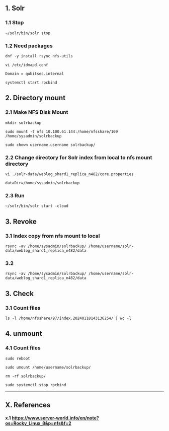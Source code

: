 ## 1. Solr

### 1.1 Stop

    ~/solr/bin/solr stop

### 1.2 Need packages

```
dnf -y install rsync nfs-utils

vi /etc/idmapd.conf

Domain = qubitsec.internal

systemctl start rpcbind

```
## 2. Directory mount

### 2.1 Make NFS Disk Mount

    mkdir solrbackup

    sudo mount -t nfs 10.100.61.144:/home/nfsshare/109 /home/sysadmin/solrbackup

    sudo chown username.username solrbackup/

### 2.2 Change directory for Solr index from local to nfs mount directory

```
vi ./solr-data/weblog_shard1_replica_n482/core.properties

dataDir=/home/sysadmin/solrbackup

```
### 2.3 Run

    ~/solr/bin/solr start -cloud

## 3. Revoke

### 3.1 Index copy from nfs mount to local

    rsync -av /home/sysadmin/solrbackup/ /home/username/solr-data/weblog_shard1_replica_n482/data

### 3.2 

    rsync -av /home/sysadmin/solrbackup/ /home/username/solr-data/weblog_shard1_replica_n482/data

## 3. Check

### 3.1 Count files

    ls -l /home/nfsshare/97/index.20240118143136254/ | wc -l

## 4. unmount

### 4.1 Count files

    sudo reboot

    sudo umount /home/username/solrbackup/

    rm -rf solrbackup/

    sudo systemctl stop rpcbind


<hr/>

## X. References

#### x.1 https://www.server-world.info/en/note?os=Rocky_Linux_8&p=nfs&f=2
